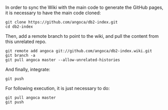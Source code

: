 In order to sync the Wiki with the main code to generate the GitHub pages, it is necessary to have the main code cloned:

    git clone https://github.com/angoca/db2-index.git
    cd db2-index

Then, add a remote branch to point to the wiki, and pull the content from this unrelated repo.

```
git remote add angoca git://github.com/angoca/db2-index.wiki.git
git branch -a
git pull angoca master --allow-unrelated-histories
```

And finally, integrate:

    git push

For following execution, it is just necessary to do:

    git pull angoca master
    git push
